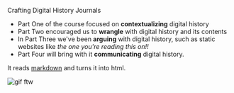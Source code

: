 Crafting Digital History Journals 


- Part One of the course focused on **contextualizing** digital history
- Part Two encouraged us to **wrangle** with digital history and its contents
- In Part Three we've been **arguing** with digital history, such as static websites  like *the one you're reading this on!!*
- Part Four will bring with it **communicating** digital history.

It reads [markdown](https://www.markdownguide.org/) and turns it into html.

![gif ftw](https://media2.giphy.com/media/yoJC2GnSClbPOkV0eA/giphy.gif?cid=ecf05e47f4da933a56a544271fae1096c06ca0ba0b678ba5&rid=giphy.gif&ct=g)
